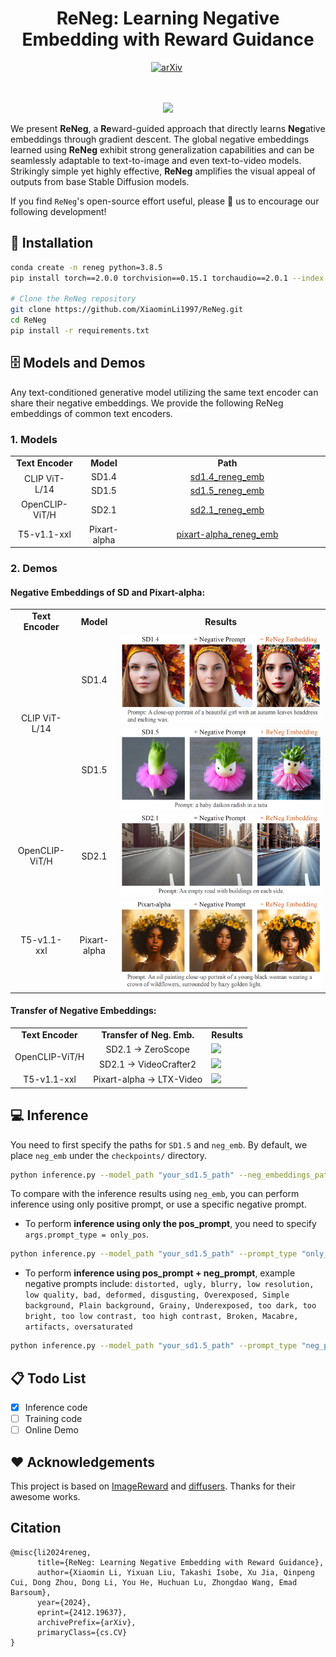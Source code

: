 <div align="center">

<h1>ReNeg: Learning Negative Embedding with Reward Guidance</h1>

[![arXiv](https://img.shields.io/badge/arXiv%20paper-2406.11838-b31b1b.svg)](https://arxiv.org/abs/2412.19637)&nbsp;
<!-- <p align="center">
   📃 <a href="https://arxiv.org/abs/2304.05977" target="_blank">Paper</a> <br>
</p> -->
<br><br><image src="assets/teaser.png"/>
</div>

We present **ReNeg**, a **Re**ward-guided approach that directly learns **Neg**ative embeddings through gradient descent. The global negative embeddings learned using **ReNeg** exhibit strong generalization capabilities and can be seamlessly adaptable to text-to-image and even text-to-video models. Strikingly simple yet highly effective, **ReNeg** amplifies the visual appeal of outputs from base Stable Diffusion models.


If you find `ReNeg`'s open-source effort useful, please 🌟 us to encourage our following development!
## 🔧 Installation
```bash
conda create -n reneg python=3.8.5
pip install torch==2.0.0 torchvision==0.15.1 torchaudio==2.0.1 --index-url https://download.pytorch.org/whl/cu118

# Clone the ReNeg repository 
git clone https://github.com/XiaominLi1997/ReNeg.git
cd ReNeg
pip install -r requirements.txt
```
## 🗄️ Models and Demos
Any text-conditioned generative model utilizing the same text encoder can share their negative embeddings. We provide the following ReNeg embeddings of common text encoders.
### 1. Models
<table>
  <tr>
    <td style="text-align:center;"><b>Text Encoder</b></td>
    <td style="widd: 150px; text-align: center;"><b>Model</b></td>
    <td style="width: 300px; text-align: center;"><b>Path</b></td>
  </tr>
  <tr>
    <td style="text-align: center;" rowspan="2">CLIP ViT-L/14</td>
    <td style="text-align: center;">SD1.4</td>
    <td style="text-align: center;"><a href="checkpoints/sd1.4_reneg_emb.bin">sd1.4_reneg_emb</a></td>
  </tr>
  <tr>
    <!-- <td style="text-align: center;">CLIP ViT-L/14</td> -->
    <td style="text-align: center;">SD1.5</td>
    <td style="text-align: center;"><a href="checkpoints/sd1.5_reneg_emb.bin">sd1.5_reneg_emb</a></td>
  </tr>
  <tr>
    <td style="text-align: center;">OpenCLIP-ViT/H</td>
    <td style="text-align: center;">SD2.1</td>
    <td style="text-align: center;"><a href="checkpoints/sd2.1_reneg_emb.bin">sd2.1_reneg_emb</a></td>
  </tr>
  <tr>
    <td style="text-align:center;">T5-v1.1-xxl</td>
    <td style="text-align:center;">Pixart-alpha</td>
    <td style="text-align: center;"><a href="checkpoints/pixart-alpha_reneg_emb.bin">pixart-alpha_reneg_emb</a></td>
  </tr>
</table>

</table>

### 2. Demos

#### Negative Embeddings of SD and Pixart-alpha:

<table class="center">
<tr>
  <td style="text-align:center;"><b>Text Encoder</b></td>
  <td style="text-align:center;"><b>Model</b></td>
  <td style="text-align:center;"><b>Results</b></td>
  <!-- <td style="text-align:center;" colspan="3"><b>Pos. Prompt + Neg. Prompt</b></td>
  <td style="text-align:center;" colspan="3"><b>Pos. Prompt + Our Neg. Emb.</b></td> -->
</tr>
<tr>
  <td style="text-align:center;" rowspan="2">CLIP ViT-L/14</td>
  <td style="text-align:center;">SD1.4</td>
  <td><img src=assets/sd1.4.png></td>
</tr>
<!-- <tr>
  <td style="text-align:center;" colspan="3">Pos. Prompt: A close-up portrait of a beautiful girl with an autumn leaves headdress and melting wax.</td>  -->

</tr>
<tr>
  <!-- <td style="text-align:center;">CLIP ViT-L/14</td> -->
  <td style="text-align:center;">SD1.5</td>
  <td><img src=assets/sd1.5.png></td>
</tr>
  <!-- <td width=25% style="text-align:center;">"A Terracotta Warrior is riding a horse through an ancient battlefield."</br> seed: 1455028</td>
  <td width=25% style="text-align:center;">"A Terracotta Warrior is playing golf in front of the Great Wall." </br> seed: 5804477</td>
  <td width=25% style="text-align:center;">"A Terracotta Warrior is walking cross the ancient army captured with a reverse follow cinematic shot." </br> seed: 653658</td> -->
</tr>
<tr>
  <td style="text-align:center;">OpenCLIP-ViT/H</td>
  <td style="text-align:center;">SD2.1</td>
  <td><img src=assets/sd2.1.png></td>
</tr>

<tr>
  <td style="text-align:center;">T5-v1.1-xxl</td>
  <td style="text-align:center;">Pixart-alpha</td>
  <td><img src=assets/pixart.png></td>
</tr>
</table>

#### Transfer of Negative Embeddings:
<table class="center">
<tr>
  <td style="text-align:center;"><b>Text Encoder</b></td>
  <td style="text-align:center;"><b>Transfer of Neg. Emb.</b></td>
  <td style="text-align:center;"><b>Results</b></td>

  <!-- <td style="text-align:center;" colspan="3"><b>Pos. Prompt + Neg. Prompt</b></td>
  <td style="text-align:center;" colspan="3"><b>Pos. Prompt + Our Neg. Emb.</b></td> -->
</tr>
<tr>
  <td rowspan="2" style="text-align:center;">OpenCLIP-ViT/H</td>
  <td style="text-align:center;">SD2.1 -> ZeroScope</td>
  <td><img src=assets/transfer/zeroscope.gif></td>

</tr>
<tr>
  <td style="text-align:center;">SD2.1 -> VideoCrafter2</td>
  <td><img src=assets/transfer/videocrafter2.gif></td>
</tr>
<tr>
  <td style="text-align:center;">T5-v1.1-xxl</td>
  <td style="text-align:center;">Pixart-alpha -> LTX-Video</td>
  <td><img src=assets/transfer/ltx-video.gif></td>
</tr>


<!-- <tr>
  <td><img src=assets/multi_videos_results/reference_videos.gif></td>
  <td><img src=assets/customized_appearance_results/A_Terracotta_Warrior_is_riding_a_bicycle_past_an_ancient_Chinese_palace_166357.gif></td>
  <td><img src=assets/customized_appearance_results/A_Terracotta_Warrior_is_lifting_weights_in_front_of_the_Great_Wall_5635982.gif></td>
  <td><img src=assets/customized_appearance_results/A_Terracotta_Warrior_is_skateboarding_9033688.gif></td>
</tr>
<tr>
  <td width=25% style="text-align:center;color:gray;">Reference videos for motion customization: "A person is riding a bicycle."</td>
  <td width=25% style="text-align:center;">"A Terracotta Warrior is riding a bicycle past an ancient Chinese palace."</br> seed: 166357.</td>
  <td width=25% style="text-align:center;">"A Terracotta Warrior is lifting weights in front of the Great Wall." </br> seed: 5635982</td>
  <td width=25% style="text-align:center;">"A Terracotta Warrior is skateboarding." </br> seed: 9033688</td>
</tr> -->
</table>

<!-- ## 2. Download Models
<table class="center">
<tr>
  <td style="text-align:center;"><b>Text Encoder</b></td>
  <td style="text-align:center;"><b>Model</b></td>
  <td style="text-align:center;"><b>Path of Negative Embedding</b></td>
  <!-- <td style="text-align:center;" colspan="3"><b>Pos. Prompt + Neg. Prompt</b></td>
  <td style="text-align:center;" colspan="3"><b>Pos. Prompt + Our Neg. Emb.</b></td> 
</tr>
<tr>
  <td style="text-align:center;">CLIP ViT-L/14</td>
  <td>SD1.4</td>
  <td></td>
</tr>
<tr>
  <td style="text-align:center;">CLIP ViT-L/14</td>
  <td>SD1.5</td>
  <td></td>
</tr>
<tr>
  <td style="text-align:center;">OpenCLIP-ViT/H</td>
  <td>SD2.1</td>
  <td></td>
</tr>
<tr>
  <td style="text-align:center;">T5-v1.1-xxl</td>
  <td>Pixart-alpha</td>
  <td></td>
</tr>
</table> -->

## 💻 Inference
You need to first specify the paths for `SD1.5` and `neg_emb`. By default, we place `neg_emb` under the `checkpoints/` directory.
```bash
python inference.py --model_path "your_sd1.5_path" --neg_embeddings_path "checkpoints/checkpoint.bin" --prompt "A girl in a school uniform playing an electric guitar."
```

To compare with the inference results using `neg_emb`, you can perform inference using only positive prompt, or use a specific negative prompt.
+ To perform **inference using only the pos_prompt**, you need to specify `args.prompt_type = only_pos`.
```bash
python inference.py --model_path "your_sd1.5_path" --prompt_type "only_pos" --prompt "A girl in a school uniform playing an electric guitar."
```
+ To perform **inference using pos_prompt + neg_prompt**, example negative prompts include: `distorted, ugly, blurry, low resolution, low quality, bad, deformed, disgusting, Overexposed, Simple background, Plain background, Grainy, Underexposed, too dark, too bright, too low contrast, too high contrast, Broken, Macabre, artifacts, oversaturated`
```bash
python inference.py --model_path "your_sd1.5_path" --prompt_type "neg_prompt" --prompt "A girl in a school uniform playing an electric guitar."
```

## 📋 Todo List
- [x] Inference code
- [ ] Training code
- [ ] Online Demo

## ❤️ Acknowledgements
This project is based on [ImageReward](https://github.com/THUDM/ImageReward) and [diffusers](https://github.com/huggingface/diffusers). Thanks for their awesome works.


## Citation

```
@misc{li2024reneg,
      title={ReNeg: Learning Negative Embedding with Reward Guidance},
      author={Xiaomin Li, Yixuan Liu, Takashi Isobe, Xu Jia, Qinpeng Cui, Dong Zhou, Dong Li, You He, Huchuan Lu, Zhongdao Wang, Emad Barsoum},
      year={2024},
      eprint={2412.19637},
      archivePrefix={arXiv},
      primaryClass={cs.CV}
}
```
